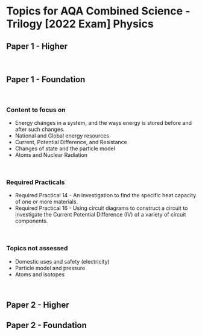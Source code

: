 # Topics for AQA Combined Science - Trilogy [2022 Exam] Physics

## Paper 1 - Higher

<br>

## Paper 1 - Foundation

<br>

### Content to focus on

* Energy changes in a system, and the ways energy is stored before and after such changes. 
* National and Global energy resources
* Current, Potential Difference, and Resistance
* Changes of state and the particle model
* Atoms and Nuclear Radiation

<br>

### Required Practicals

* Required Practical 14 - An investigation to find the specific heat capacity of one or more materials.
* Required Practical 16 - Using circuit diagrams to construct a circuit to investigate the Current Potential Difference (IV) of a variety of circuit components.

<br>

### Topics not assessed

* Domestic uses and safety (electricity)
* Particle model and pressure
* Atoms and isotopes

<br>

## Paper 2 - Higher


## Paper 2 - Foundation

